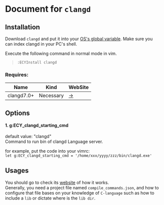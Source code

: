 # Document for `clangd`
## Installation
Download `clangd` and put it into your [OS's global variable](https://en.wikipedia.org/wiki/Global_variable).
Make sure you can index clangd in your PC's shell.  

Execute the following command in normal mode in vim.
> `:ECYInstall clangd`

### Requires:
| Name          | Kind          | WebSite                                     |
| ------------- | ------------- | -------                                     |
| clangd7.0+    | Necessary     | [->](https://github.com/clangd/clangd/releases)   |

## Options
#### 1. g:ECY_clangd_starting_cmd  
default value: "clangd"  
Command to run bin of clangd Language server.

for example, put the code into your vimrc:  
`let g:ECY_clangd_starting_cmd = '/home/xxx/yyyy/zzz/bin/clangd.exe'`

## Usages
You should go to check its [website](https://clangd.llvm.org/installation.html) of how it works.  
Generally, you need a project file named `compile_commands.json`, and how to configure that file bases on your knowledge of `C-language` such as how to include a `lib` or dictate where is the `lib dir`.
